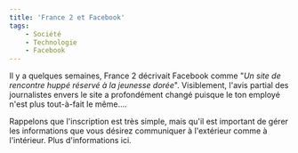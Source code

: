 ```yaml
---
title: 'France 2 et Facebook'
tags:
    - Société
    - Technologie
    - Facebook
---
```


Il y a quelques semaines, France 2 décrivait Facebook comme "_Un site de
rencontre huppé réservé à la jeunesse dorée_". Visiblement, l'avis partial des
journalistes envers le site a profondément changé puisque le ton employé n'est
plus tout-à-fait le même….

<!-- more -->

Rappelons que l'inscription est très simple, mais qu'il est important de gérer
les informations que vous désirez communiquer à l'extérieur comme à l'intérieur.
Plus d'informations ici.

<div>

</div>
